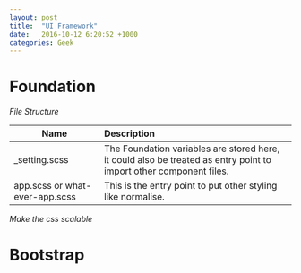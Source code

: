```yaml
---
layout: post
title:  "UI Framework"
date:   2016-10-12 6:20:52 +1000
categories: Geek
---
```

Foundation
============

*File Structure*

|Name	| Description |
|----------|:-------------|
| _setting.scss|	The Foundation variables are stored here, it could also be treated as entry point to import other component files.|
|app.scss or what-ever-app.scss|	 This is the entry point to put other styling like normalise.|

*Make the css scalable*

Bootstrap
=========
